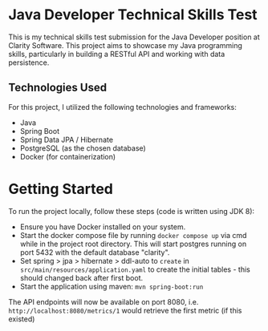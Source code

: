 # Java Developer Technical Skills Test

This is my technical skills test submission for the Java Developer position at Clarity Software. This project aims to showcase my Java programming skills, particularly in building a RESTful API and working with data persistence.

## Technologies Used
For this project, I utilized the following technologies and frameworks:

* Java
* Spring Boot
* Spring Data JPA / Hibernate
* PostgreSQL (as the chosen database)
* Docker (for containerization)

# Getting Started
To run the project locally, follow these steps (code is written using JDK 8):

* Ensure you have Docker installed on your system.
* Start the docker compose file by running `docker compose up` via cmd while in the project root directory. This will start postgres running on port 5432 with the default database "clarity".
* Set spring >  jpa >  hibernate >  ddl-auto to `create` in `src/main/resources/application.yaml` to create the initial tables - this should changed back after first boot.
* Start the application using maven: `mvn spring-boot:run`

The API endpoints will now be available on port 8080, i.e. `http://localhost:8080/metrics/1` would retrieve the first metric (if this existed)